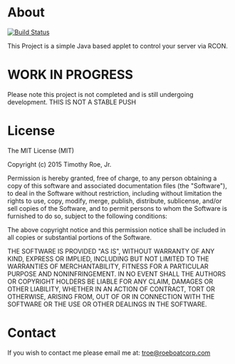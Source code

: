 # About
[![Build Status](https://travis-ci.org/timroejr/Team-Fortress-2-RCON-Text-Communicator.svg)](https://travis-ci.org/timroejr/Team-Fortress-2-RCON-Text-Communicator)

This Project is a simple Java based applet to control your server via RCON.

# WORK IN PROGRESS
Please note this project is not completed and is still undergoing development. THIS IS NOT A STABLE PUSH

# License
The MIT License (MIT)

Copyright (c) 2015 Timothy Roe, Jr.

Permission is hereby granted, free of charge, to any person obtaining a copy
of this software and associated documentation files (the "Software"), to deal
in the Software without restriction, including without limitation the rights
to use, copy, modify, merge, publish, distribute, sublicense, and/or sell
copies of the Software, and to permit persons to whom the Software is
furnished to do so, subject to the following conditions:

The above copyright notice and this permission notice shall be included in
all copies or substantial portions of the Software.

THE SOFTWARE IS PROVIDED "AS IS", WITHOUT WARRANTY OF ANY KIND, EXPRESS OR
IMPLIED, INCLUDING BUT NOT LIMITED TO THE WARRANTIES OF MERCHANTABILITY,
FITNESS FOR A PARTICULAR PURPOSE AND NONINFRINGEMENT. IN NO EVENT SHALL THE
AUTHORS OR COPYRIGHT HOLDERS BE LIABLE FOR ANY CLAIM, DAMAGES OR OTHER
LIABILITY, WHETHER IN AN ACTION OF CONTRACT, TORT OR OTHERWISE, ARISING FROM,
OUT OF OR IN CONNECTION WITH THE SOFTWARE OR THE USE OR OTHER DEALINGS IN
THE SOFTWARE.

# Contact
If you wish to contact me please email me at: troe@roeboatcorp.com

